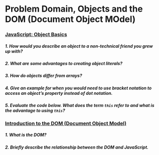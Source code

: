 # Problem Domain, Objects and the DOM (Document Object MOdel)

### [JavaScript: Object Basics](https://developer.mozilla.org/en-US/docs/Learn/JavaScript/Objects/Basics)

##### 1. How would you describe an object to a non-technical friend you grew up with?


##### 2. What are some advantages to creating object literals?


##### 3. How do objects differ from arrays?


##### 4. Give an example for when you would need to use bracket notation to access an object’s property instead of dot notation.


##### 5. Evaluate the code below. What does the term `this` refer to and what is the advantage to using `this`?



### [Introduction to the DOM (Document Object Model)](https://developer.mozilla.org/en-US/docs/Web/API/Document_Object_Model/Introduction)

##### 1. What is the DOM?


##### 2. Briefly describe the relationship between the DOM and JavaScript.
